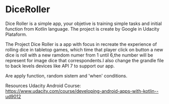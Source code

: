 # DiceRoller

Dice Roller is a simple app, your objetive is training simple tasks and initial function from Kotlin language.
The project is create by Google in Udacity Plataform.

The Project
  Dice Roller is a app with focus in recreate the experience of rolling dice in tabletop games, which time that player click on button a new dice is roll
 with a new ramdom numer from 1 until 6,the number will be represent for image dice that correspondents.I also change the grandle file to back levels devices like API 7 to support our app. 
 
 Are apply function, random sistem and 'when' conditions.
 
 Resources
  Udacity Android Course: https://www.udacity.com/course/developing-android-apps-with-kotlin--ud9012
